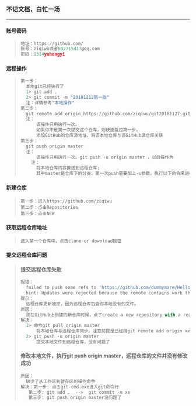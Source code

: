 ### 不记文档，白忙一场

------

#### 账号密码

> ```python 
> 地址：https://github.com/
> 账号：ziqiwu或者842715417@qq.com
> 密码：1314yuhongyi
> ```

#### 远程操作

> ```python
> 第一步：
> 	本地git已经执行了
> 	1> git add . 
> 	2> git commit -m "20181212第一版"
> 	注：详情参考"本地操作"
> 第二步：
> 	git remote add origin https://github.com/ziqiwu/git20181127.git 
> 	注：
> 		该操作只用执行一次。
> 		如果你不是第一次提交这个仓库，则快速跳过第一步。
> 		添加GitHub的仓库源地址，将该本地仓库与该GitHub源仓库关联 
> 第三步：
> 	git push origin master
> 	注：
> 		该操作只用执行一次。git push -u origin master ，以后操作为
>     注：
> 		将本地仓库内容推送到远程仓库;
> 		其中master是仓库下的分支，第一次push需要加上-u参数，执行以下命令来进行推送(push), 过程中		  可能需要输入GitHub的用户名和密码
> ```
>

#### 新建仓库

> ```
> 第一步：进入https://github.com/ziqiwu
> 第二步：点击Repositories
> 第三步：点击NEW
> ```
>

#### 获取远程仓库地址

> ```
> 进入某一个仓库中，点击clone or download按钮
> ```
>

#### 提交远程仓库问题

> #### 提交远程仓库失败
>
> ```python
> 报错：
> 	failed to push some refs to 'https://github.com/dummymare/Hello-World.git'
> 	hint: Updates were rejected because the remote contains work that you dohint: not have  		locally
> 提示：
> 	远程仓库更新被拒，因为远程仓库包含你本地没有的文件。
> 原因：
> 	我在GitHub上创建的新仓库时候，点了create a new repository with a readme.md，所以远程仓库刚	创建出来就有了一个readme.md的文件。我本地仓库并没有这个文件。所以需要先更新，再提交。
> 解决：
> 	1> 命令git pull origin master
> 	 	将本地仓库与远程仓库同步。注意前提是已经用git remote add origin xxx使本地仓库与远程仓库建		 立了联系
> 	2> git push -u origin master
> 		提交本地文件到远程仓库，没有问题了
> ```
>
> #### 修改本地文件，执行git push origin master，远程仓库的文件并没有修改成功
>
> ```python
> 原因：
> 	缺少了从工作区到暂存区的操作命令
> 解决：第一步: 点击git-cmd.exe进入git命令行
> 	 第二步: git add .  -->  git commit -m xx
> 	 第三步: git push origin master没问题了
> ```
>
> 

